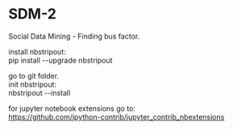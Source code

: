 # SDM-2
Social Data Mining - Finding bus factor.


install nbstripout:    
pip install --upgrade nbstripout

go to git folder.    
init nbstripout:    
nbstripout --install

for jupyter notebook extensions go to:  
https://github.com/ipython-contrib/jupyter_contrib_nbextensions
